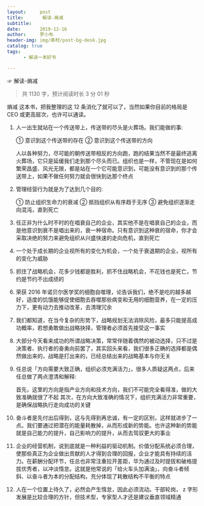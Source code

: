 ```yaml
---
layout:     post
title:       解读-熵减
subtitle:   
date:       2019-12-16
author:     罗小布
header-img: img/素材/post-bg-desk.jpg
catalog: true
tags:
      - 解读一本好书

---
```




☞ 解读-熵减

> 共 1130 字，预计阅读时长 3 分 01 秒

熵减 这本书，把我整理的这 12 条消化了就可以了，当然如果你目前的格局是 CEO 或更高层次，也许可以通读。
1. 人一出生就站在一个传送带上，传送带的尽头是火葬场。我们能做的事:

   ① 意识到这个传送带的存在
   ② 意识到这个传送带的方向

   人以各种努力，尽可能的朝传送带相反的方向跑，跑的结果当然不是最终逃离火葬场，它只是延缓我们走到那个尽头而已。组织也是一样，不管现在是如何繁荣昌盛、风光无限，都是站在一个它可能意识到，可能没有意识到的那个传送带上，如果不做任何努力就会很快到达那个终点

   

2. 管理经营行为就是为了达到几个目的:

   ① 防止组织生命力的衰减
   ② 抵挡组织从有序趋于无序
   ③ 避免组织逐渐走向混沌，直到死亡

   

3. 任正非为什么时不时的在唱衰自己的企业，其实他不是在唱衰自己的企业，而是他意识到衰不是唱出来的，衰一种宿命。只有意识到这种衰的宿命，你才会采取决绝的努力来避免组织从兴盛快速的走向危机，直到死亡


4.  一个处于成长期的企业视所有的变化为机会，一个处于衰退期的企业，视所有的变化为威胁


5. 抓住了战略机会，花多少钱都是胜利，抓不住战略机会，不花钱也是死亡，节约是节约不出成绩的


6. 荣获 2016 年诺贝尔医学奖的细胞自噬理，论告诉我们，绝不是吃的越多越好，适度的饥饿能够促使细胞去吞噬那些病变和无用的细胞营养，在一定的压力下，更有动力去推动改革，去清理冗余


7. 我们都知道，在当今复杂的形势下，战略规划无法消除风险，最多只能提高成功概率，若想勇敢做出战略抉择，管理者必须首先接受这一事实


8. 大部分今天看来成功的所谓战略决策，常常伴随着偶然的被动选择，只不过是决策者、执行者的奋勇向前罢了，其实回头来看，我们很多正确的选择都是偶然做出来的，战略是打出来的，已经总结出来的战略基本与你无关


9. 任总说「方向需要大致正确，组织必须充满活力」，很多人质疑这两点，后来任总做了两点澄清和解释:

   首先，这里的方向是指产业方向和技术方向，我们不可能完全看得准，做的大致准确就很了不起
   其次，在方向大致准确的情况下，组织充满活力非常重要，是确保战略执行走向成功的关键

   

10. 奋斗者是先付出后得到，这与先得到再忠诚，有一定的区别，这样就进步了一点。我们要通过把潜在的能量耗散掉，从而形成新的势能。也许这种新的势能就是自己能力的提升，自己影响力的提升，从而去驾驭更大的事业


11. 企业的经营机制，说到底就是一种利益的驱动机制。价值分配系统必须合理，使那些真正为企业做出贡献的人才得到合理的回报，企业才能具有持续的活力。在薪酬分配环节，任总也非常注重拉开差距，华为通过及时提拔和破格提拔优秀者，以冲淡惰怠。这就是他常说的「给火车头加满油」，向奋斗者倾斜、以奋斗者为本的分配结构，充分体现了耗散结构不平衡的特点

    

12. 人在一个位置上待久了，必然会产生惰怠，因此必须流动。干部轮岗， z 字形发展是比较合理的方针，但技术型，专家型人才还是建议垂直领域精通





